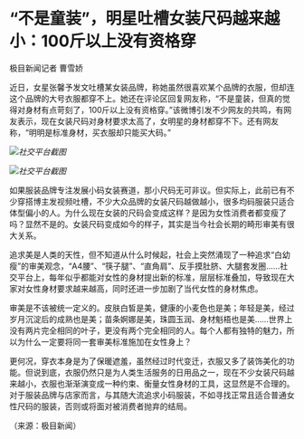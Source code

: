 # “不是童装”，明星吐槽女装尺码越来越小：100斤以上没有资格穿

极目新闻记者 曹雪娇

近日，女星张馨予发文吐槽某女装品牌，称她虽然很喜欢某个品牌的衣服，但却连这个品牌的大号衣服都穿不上。她还在评论区回复网友称，“不是童装，但真的觉得对身材有点苛刻了，100斤以上没有资格穿。”该微博引发不少网友的共鸣，有网友表示，现在女装尺码对身材要求太高了，女明星的身材都穿不下。还有网友称，“明明是标准身材，买衣服却只能买大码。”

![](https://inews.gtimg.com/om_bt/O41pw98RL8qnlmFLPbd1IhlDkf5lQFrfwPKJ03lqy4mU0AA/1000)_社交平台截图_

![](https://inews.gtimg.com/om_bt/OCYAP2kY4KKdZPXLbYHLtZKhoet5v3b1DRGT6pGe9mfAQAA/1000)_社交平台截图_

如果服装品牌专注发展小码女装赛道，那小尺码无可非议。但实际上，此前已有不少穿搭博主发视频吐槽，不少大众品牌的女装尺码越做越小，很多均码服装只适合体型偏小的人。为什么现在女装的尺码会变成这样？是因为女性消费者都变瘦了吗？显然不是的。女装尺码变成如今的样子，其实是当今社会长期的畸形审美有很大关系。

追求美是人类的天性，但不知道从什么时候起，社会上突然涌现了一种追求“白幼瘦”的审美观念，“A4腰”、“筷子腿”、“直角肩”、反手摸肚脐、大腿套发圈……社交平台上，每年似乎都能对女性的身材提出新的标准，层层标准叠加，导致现在大家对女性身材要求越来越高，同时还进一步加剧了当代女性的身材焦虑。

审美是不该被统一定义的。皮肤白皙是美，健康的小麦色也是美；年轻是美，经过岁月沉淀后的成熟也是美；苗条婀娜是美，珠圆玉润、身材魁梧也是美……世界上没有两片完全相同的叶子，更没有两个完全相同的人。每个人都有独特的魅力，所以为什么一定要将同一套审美标准施加在女性身上？

更何况，穿衣本身是为了保暖遮羞，虽然经过时代变迁，衣服又多了装饰美化的功能。但说到底，衣服仍然只是为人类生活服务的日用品之一，现在不少女装尺码越来越小，衣服也渐渐演变成一种约束、衡量女性身材的工具，这显然是不合理的。对于服装品牌与店家而言，与其随大流追求小码服装，不如寻找正常且适合普通女性尺码的服装，否则或将面对被消费者抛弃的结局。

（来源：极目新闻）

